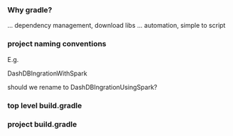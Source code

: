 ###  Why gradle?

...  dependency management, download libs
...  automation, simple to script

### project naming conventions

E.g. 

DashDBIngrationWithSpark

should we rename to DashDBIngrationUsingSpark?

### top level build.gradle

### project build.gradle

